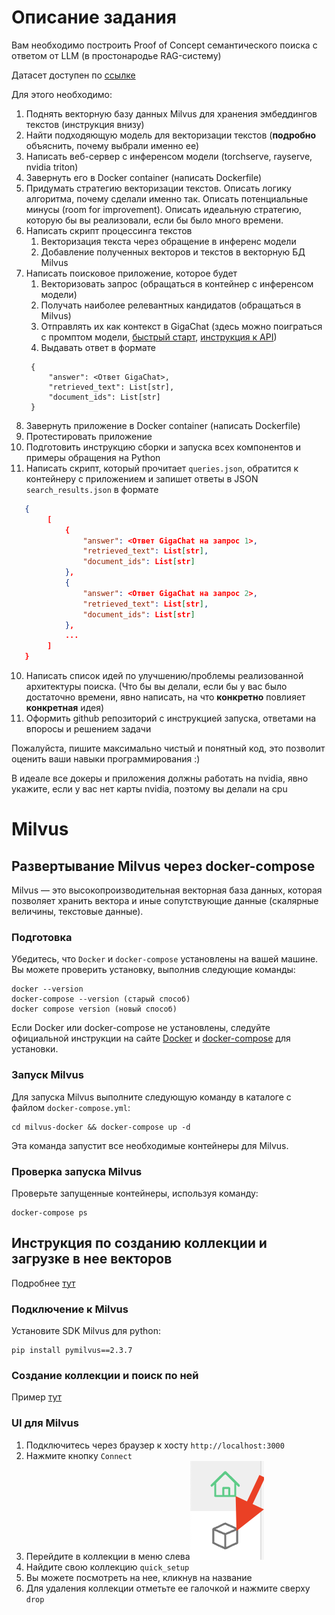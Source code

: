 # Описание задания
Вам необходимо построить Proof of Concept семантического поиска с ответом от LLM (в простонародье RAG-систему)

Датасет доступен по [ссылке](https://files.sberdisk.ru/s/ChA7fEe03QVVwyU)

Для этого необходимо:
1. Поднять векторную базу данных Milvus для хранения эмбеддингов текстов (инструкция внизу)
2. Найти подходяющую модель для векторизации текстов (**подробно** объяснить, почему выбрали именно ее)
3. Написать веб-сервер с инференсом модели (torchserve, rayserve, nvidia triton)
4. Завернуть его в Docker container (написать Dockerfile)
5. Придумать стратегию векторизации текстов. Описать логику алгоритма, почему сделали именно так. Описать потенциальные минусы (room for improvement). Описать идеальную стратегию, которую бы вы реализовали, если бы было много времени.
6. Написать скрипт процессинга текстов
   1. Векторизация текста через обращение в инференс модели
   2. Добавление полученных векторов и текстов в векторную БД Milvus
7. Написать поисковое приложение, которое будет
   1. Векторизовать запрос (обращаться в контейнер с инференсом модели)
   2. Получать наиболее релевантных кандидатов (обращаться в Milvus)
   3. Отправлять их как контекст в GigaChat (здесь можно поиграться с промптом модели, [быстрый старт](https://developers.sber.ru/docs/ru/gigachat/individuals-quickstart), [инструкция к API](https://developers.sber.ru/docs/ru/gigachat/api/reference/rest/gigachat-api))
   4. Выдавать ответ в формате 
   ```
    {
        "answer": <Ответ GigaChat>,
        "retrieved_text": List[str],
        "document_ids": List[str]
    }
   ```
8. Завернуть приложение в Docker container (написать Dockerfile)
9.  Протестировать приложение
   1. Подготовить инструкцию сборки и запуска всех компонентов и примеры обращения на Python
   2. Написать скрипт, который прочитает `queries.json`, обратится к контейнеру с приложением и запишет ответы в JSON `search_results.json` в формате
```json
   {
        [
            {
                "answer": <Ответ GigaChat на запрос 1>,
                "retrieved_text": List[str],
                "document_ids": List[str]
            },
            {
                "answer": <Ответ GigaChat на запрос 2>,
                "retrieved_text": List[str],
                "document_ids": List[str]
            },
            ...
        ]
   }
```
10. Написать список идей по улучшению/проблемы реализованной архитектуры поиска. (Что бы вы делали, если бы у вас было достаточно времени, явно написать, на что **конкретно** повлияет **конкретная** идея)
11. Оформить github репозиторий с инструкцией запуска, ответами на впоросы и решением задачи

Пожалуйста, пишите максимально чистый и понятный код, это позволит оценить ваши навыки программирования :)

В идеале все докеры и приложения должны работать на nvidia, явно укажите, если у вас нет карты nvidia, поэтому вы делали на cpu

# Milvus

## Развертывание Milvus через docker-compose

Milvus — это высокопроизводительная векторная база данных, которая позволяет хранить вектора и иные сопутствующие данные (скалярные величины, текстовые данные).

### Подготовка

Убедитесь, что `Docker` и `docker-compose` установлены на вашей машине. Вы можете проверить установку, выполнив следующие команды:

```shell
docker --version
docker-compose --version (старый способ)
docker compose version (новый способ)
```

Если Docker или docker-compose не установлены, следуйте официальной инструкции на сайте [Docker](https://docs.docker.com/get-docker/) и [docker-compose](https://docs.docker.com/compose/install/) для установки.

### Запуск Milvus

Для запуска Milvus выполните следующую команду в каталоге с файлом `docker-compose.yml`:

```shell
cd milvus-docker && docker-compose up -d
```

Эта команда запустит все необходимые контейнеры для Milvus.

### Проверка запуска Milvus

Проверьте запущенные контейнеры, используя команду:

```shell
docker-compose ps
```

## Инструкция по созданию коллекции и загрузке в нее векторов

Подробнее [тут](https://milvus.io/docs/manage-collections.md)

### Подключение к Milvus

Установите SDK Milvus для python:

```shell
pip install pymilvus==2.3.7
```

### Создание коллекции и поиск по ней

Пример [тут](https://milvus.io/docs/quickstart.md)

### UI для Milvus

1. Подключитесь через браузер к хосту `http://localhost:3000`
2. Нажмите кнопку `Connect`
3. Перейдите в коллекции в меню слева![Иконка раздела коллекции](images/milvus_collections_icon.png "Логотип GitHub")
4. Найдите свою коллекцию `quick_setup`
5. Вы можете посмотреть на нее, кликнув на название
6. Для удаления коллекции отметьте ее галочкой и нажмите сверху `drop`
